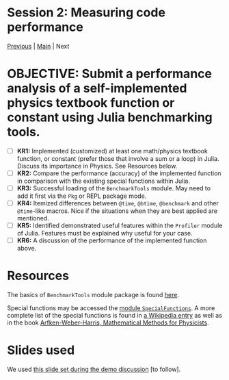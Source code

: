 # Session 2: Measuring code performance
[Previous](01-HPC/README.md) | [Main](../README.md) | Next

# **OBJECTIVE**: Submit a performance analysis of a self-implemented physics textbook function or constant using Julia benchmarking tools.
- [ ] **KR1:** Implemented (customized) at least one math/physics textbook function, or constant (prefer those that involve a sum or a loop) in Julia. Discuss its importance in Physics. See Resources below.
- [ ] **KR2:** Compare the performance (accuracy) of the implemented function in comparison with the existing special functions within Julia.
- [ ] **KR3:** Successful loading of the `BenchmarkTools` module. May need to add it first via the `Pkg` or REPL package mode.
- [ ] **KR4:** Itemized differences between `@time`, `@btime`, `@benchmark` and other `@time`-like macros. Nice if the situations when they are best applied are mentioned.
- [ ] **KR5:** Identified demonstrated useful features within the `Profiler` module of Julia. Features must be explained why useful for your case.
- [ ] **KR6:** A discussion of the performance of the implemented function above.

# Resources
The basics of `BenchmarkTools` module package is found [here](https://juliaci.github.io/BenchmarkTools.jl/dev/manual/#Benchmarking-basics).

Special functions may be accessed the [module `SpecialFunctions`](https://specialfunctions.juliamath.org/stable/functions_overview/).
A more complete list of the special functions is found in [a Wikipedia entry](https://en.wikipedia.org/wiki/List_of_mathematical_functions) as well as in the book [Arfken-Weber-Harris, Mathematical Methods for Physicists](https://www.sciencedirect.com/book/9780123846549/mathematical-methods-for-physicists).

# Slides used
We used [this slide set during the demo discussion](../README.md) [to follow].
